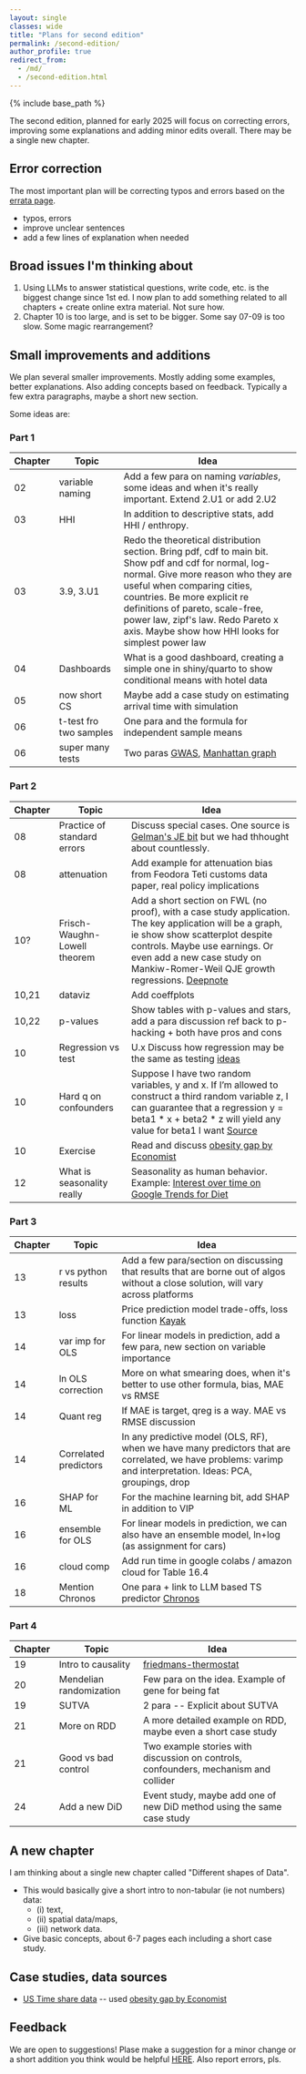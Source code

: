 ```yaml
---
layout: single
classes: wide
title: "Plans for second edition"
permalink: /second-edition/
author_profile: true
redirect_from:
  - /md/
  - /second-edition.html
---
```


{% include base_path %}


The second edition, planned for early 2025 will focus on correcting errors, improving some explanations and adding minor edits overall. There may be a single new chapter.

## Error correction

The most important plan will be correcting typos and errors based on the [errata page](/errata/).
* typos, errors
* improve unclear sentences 
* add a few lines of explanation when needed

## Broad issues I'm thinking about

1. Using LLMs to answer statistical questions, write code, etc. is the biggest change since 1st ed. I now plan to add something related to all chapters + create online extra material. Not sure how. 
2. Chapter 10 is too large, and is set to be bigger. Some say 07-09 is too slow. Some magic rearrangement? 


## Small improvements and additions

We plan several smaller improvements. Mostly adding some examples, better explanations. Also adding concepts based on feedback. Typically a few extra paragraphs, maybe a short new section. 

Some ideas are:

### Part 1

| Chapter | Topic                         | Idea                                                                                         |
| ------- | ------------------------------|--------------------------------------------------------------------------------------------------------|
|  02  |variable naming         | Add a few para on naming *variables*, some ideas and when it's really important. Extend 2.U1 or add 2.U2 |
|  03  | HHI | In addition to descriptive stats, add HHI / enthropy. |
| 03   | 3.9, 3.U1              | Redo the theoretical distribution section. Bring pdf, cdf to main bit. Show pdf and cdf for normal, log-normal. Give more reason who they are useful when comparing cities, countries. Be more explicit re definitions of pareto, scale-free, power law, zipf's law. Redo Pareto x axis. Maybe show how HHI looks for simplest power law | 
|  04  | Dashboards             | What is a good dashboard, creating a simple one in shiny/quarto to show conditional means with hotel data |
|  05  | now short CS           | Maybe add a case study on estimating arrival time with simulation |
|  06  | t-test fro two samples | One para and the formula for independent sample means |
|  06  | super many tests| Two paras [GWAS](https://www.ncbi.nlm.nih.gov/pmc/articles/PMC2865585/#:~:text=Manhattan%20plots%20represent%20the%20P,the%20decimal%20point%20plus%20one), [Manhattan graph]()|


### Part 2

| Chapter | Topic                         | Idea                                                                                         |
| ------- | ------------------------------|--------------------------------------------------------------------------------------------------------|
| 08 |   Practice of standard errors   | Discuss special cases. One source is [Gelman's JE bit](https://www.sciencedirect.com/science/article/pii/S0304407623002324) but we had thhought about countlessly. |
|08 | attenuation |  Add example for attenuation bias from Feodora Teti customs data paper, real policy implications |
| 10?     |  Frisch-Waughn-Lowell theorem | Add a short section on FWL (no proof), with a case study application. The key application will be a graph, ie show show scatterplot despite controls. Maybe use earnings. Or even add a new case study on Mankiw-Romer-Weil QJE growth regressions. [Deepnote](https://deepnote.com/@carlos-mendez/R-Augmented-Solow-Model-d90f7550-909c-407d-8295-9ba49e81764f) | 
| 10,21| dataviz | Add coeffplots |
|10,22 | p-values |  Show tables with p-values and stars, add a para discussion ref back to p-hacking + both have pros and cons |
|10 | Regression vs test | U.x Discuss how regression may be the same as testing [ideas](https://lindeloev.github.io/tests-as-linear/)
|10 | Hard q on confounders | Suppose I have two random variables, y and x. If I’m allowed to construct a third random variable z, I can guarantee that a regression y = beta1 * x + beta2 * z will yield any value for beta1 I want [Source](https://x.com/johnjhorton/status/1737148357582221543?t=i1hkm6zMfpH6P0pwViddjw&s=03) |
|10  |Exercise | Read and discuss [obesity gap by Economist](https://www.economist.com/finance-and-economics/2023/11/23/the-obesity-pay-gap-is-worse-than-previously-thought) |
|12 | What is seasonality really | Seasonality as human behavior. Example: [Interest over time on Google Trends for Diet](https://trends.google.com/trends/explore/TIMESERIES/1704148800?hl=en-GB&tz=-60&date=all&geo=US&hl=en-GB&q=Diet&sni=3)

### Part 3

| Chapter | Topic                         | Idea                                                                                         |
| ------- | ------------------------------|--------------------------------------------------------------------------------------------------------|
|  13 | r vs python results|   Add a few para/section on discussing that results that are borne out of algos without a close solution, will vary across platforms|
| 13  | loss               | Price prediction model trade-offs, loss function [Kayak](https://d3.harvard.edu/not-just-winging-it-predicting-airfare-at-kayak/) |
|  14 |var imp for OLS |  For linear models in prediction, add a few para, new section on variable importance |
|  14 |ln OLS correction |  More on what smearing does, when it's better to use other formula, bias, MAE vs RMSE |
|  14 |Quant reg |  If MAE is target, qreg is a way. MAE vs RMSE discussion |
|  14 |Correlated predictors |  In any predictive model (OLS, RF), when we have many predictors that are correlated, we have problems: varimp and interpretation. Ideas: PCA, groupings, drop|
| 16 | SHAP for ML | For the machine learning bit, add SHAP in addition to VIP  |
|  16 | ensemble for OLS |  For linear models in prediction, we can also have an ensemble model, ln+log (as assignment for cars) |
|16 | cloud comp|  Add run time in google colabs / amazon cloud for Table 16.4 |
| 18 | Mention Chronos | One para + link to LLM based TS predictor [Chronos](https://github.com/amazon-science/chronos-forecasting)

### Part 4

| Chapter | Topic                         | Idea                                                                                         |
| ------- | ------------------------------|--------------------------------------------------------------------------------------------------------|
|  19 | Intro to causality | [friedmans-thermostat](https://worthwhile.typepad.com/worthwhile_canadian_initi/2010/12/milton-friedmans-thermostat.html) |
|  20  | Mendelian randomization | Few para on the idea. Example of gene for being fat|
|  19 | SUTVA |  2 para -- Explicit about SUTVA |
|  21 | More on RDD |  A more detailed example on RDD, maybe even a short case study |
|  21 | Good vs bad control|  Two example stories with discussion on controls, confounders, mechanism and collider|
|  24 | Add a new DiD |  Event study, maybe add one of new DiD method using the same case study |

## A new chapter

I am thinking about a single new chapter called "Different shapes of Data". 

* This would basically give a short intro to non-tabular (ie not numbers) data: 
  * (i) text, 
  * (ii) spatial data/maps, 
  * (iii) network data. 
* Give basic concepts, about 6-7 pages each including a short case study. 



## Case studies, data sources

* [US Time share data](https://www.bls.gov/tus/data.htm) -- used [obesity gap by Economist](https://www.economist.com/finance-and-economics/2023/11/23/)



## Feedback

We are open to suggestions!
Plase make a suggestion for a minor change or a short addition you think would be helpful [HERE](https://gabors-data-analysis.com/contact-us/). Also report errors, pls. 


